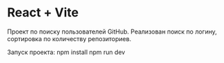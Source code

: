 # React + Vite

Проект по поиску пользователей GitHub. Реализован поиск по логину, сортировка по количеству репозиториев.

Запуск проекта:
npm install 
npm run dev
